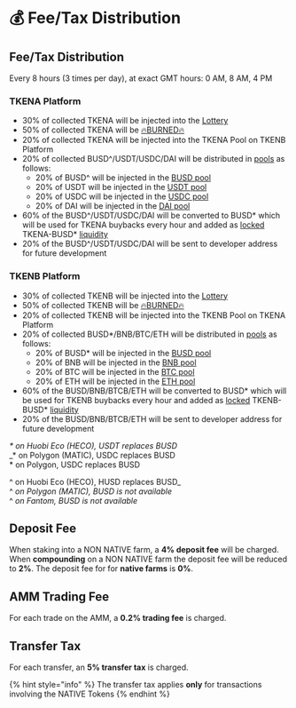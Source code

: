 # 💰 Fee/Tax Distribution

## Fee/Tax Distribution <a id="deposit-fee"></a>

Every 8 hours \(3 times per day\), at exact GMT hours: 0 AM, 8 AM, 4 PM

### TKENA Platform

* 30% of collected TKENA will be injected into the [Lottery](lottery.md)
* 50% of collected TKENA will be [🔥BURNED🔥](https://testnet.bscscan.com/token/0x8a5a76401ada8998603d982d8343752fec75972b?a=0x000000000000000000000000000000000000dEaD)
* 20% of collected TKENA will be injected into the TKENA Pool on TKENB Platform
* 20% of collected BUSD^/USDT/USDC/DAI will be distributed in [pools](token-pools.md) as follows:
  * 20% of BUSD^ will be injected in the [BUSD pool](token-pools.md)
  * 20% of USDT will be injected in the [USDT pool](token-pools.md)
  * 20% of USDC will be injected in the [USDC pool](token-pools.md)
  * 20% of DAI will be injected in the [DAI pool](token-pools.md)
* 60% of the BUSD^/USDT/USDC/DAI will be converted to BUSD\* which will be used for TKENA buybacks every hour and added as [locked](locked-liquidity.md) TKENA-BUSD\* [liquidity](automatic-liquidity.md)
* 20% of the BUSD^/USDT/USDC/DAI will be sent to developer address for future development

### TKENB Platform

* 30% of collected TKENB will be injected into the [Lottery](lottery.md)
* 50% of collected TKENB will be [🔥BURNED🔥](https://testnet.bscscan.com/token/0x8a5a76401ada8998603d982d8343752fec75972b?a=0x000000000000000000000000000000000000dEaD)
* 20% of collected TKENB will be injected into the TKENB Pool on TKENA Platform
* 20% of collected BUSD\*/BNB/BTC/ETH will be distributed in [pools](token-pools.md) as follows:
  * 20% of BUSD\* will be injected in the [BUSD pool](token-pools.md)
  * 20% of BNB will be injected in the [BNB pool](token-pools.md)
  * 20% of BTC will be injected in the [BTC pool](token-pools.md)
  * 20% of ETH will be injected in the [ETH pool](token-pools.md)
* 60% of the BUSD/BNB/BTCB/ETH will be converted to BUSD\* which will be used for TKENB buybacks every hour and added as [locked](locked-liquidity.md) TKENB-BUSD\* [liquidity](automatic-liquidity.md)
* 20% of the BUSD/BNB/BTCB/ETH will be sent to developer address for future development

_\* on Huobi Eco \(HECO\), USDT replaces BUSD_   
_\* on Polygon \(MATIC\), USDC replaces BUSD   
\* on Polygon, USDC replaces BUSD  
  
^ on Huobi Eco \(HECO\), HUSD replaces BUSD_   
^ _on Polygon \(MATIC\), BUSD is not available_   
^ _on Fantom, BUSD is not available_ 

## Deposit Fee <a id="deposit-fee"></a>

When staking into a NON NATIVE farm, a **4% deposit fee** will be charged. When **compounding** on a NON NATIVE farm the deposit fee will be reduced to **2%**. The deposit fee for for **native farms** is **0%**.

## AMM Trading Fee <a id="trading-fee"></a>

For each trade on the AMM, a **0.2% trading fee** is charged.

## Transfer Tax <a id="transfer-tax"></a>

For each transfer, an **5% transfer tax** is charged.

{% hint style="info" %}
The transfer tax applies **only** for transactions involving the NATIVE Tokens
{% endhint %}

